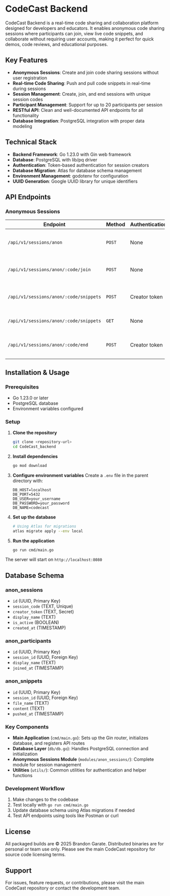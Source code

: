 # CodeCast Backend

CodeCast Backend is a real-time code sharing and collaboration platform designed for developers and educators. It enables anonymous code sharing sessions where participants can join, view live code snippets, and collaborate without requiring user accounts, making it perfect for quick demos, code reviews, and educational purposes.

## Key Features

- **Anonymous Sessions**: Create and join code sharing sessions without user registration
- **Real-time Code Sharing**: Push and pull code snippets in real-time during sessions
- **Session Management**: Create, join, and end sessions with unique session codes
- **Participant Management**: Support for up to 20 participants per session
- **RESTful API**: Clean and well-documented API endpoints for all functionality
- **Database Integration**: PostgreSQL integration with proper data modeling

## Technical Stack

- **Backend Framework**: Go 1.23.0 with Gin web framework
- **Database**: PostgreSQL with lib/pq driver
- **Authentication**: Token-based authentication for session creators
- **Database Migration**: Atlas for database schema management
- **Environment Management**: godotenv for configuration
- **UUID Generation**: Google UUID library for unique identifiers

## API Endpoints

### Anonymous Sessions

| Endpoint | Method | Authentication | Purpose |
|----------|--------|----------------|---------|
| `/api/v1/sessions/anon` | `POST` | None | Create a new anonymous session |
| `/api/v1/sessions/anon/:code/join` | `POST` | None | Join an existing session as participant |
| `/api/v1/sessions/anon/:code/snippets` | `POST` | Creator token | Push a code snippet to session |
| `/api/v1/sessions/anon/:code/snippets` | `GET` | None | Fetch the latest code snippet |
| `/api/v1/sessions/anon/:code/end` | `POST` | Creator token | End the session and clean up data |

## Installation & Usage

### Prerequisites

- Go 1.23.0 or later
- PostgreSQL database
- Environment variables configured

### Setup

1. **Clone the repository**
   ```bash
   git clone <repository-url>
   cd CodeCast_backend
   ```

2. **Install dependencies**
   ```bash
   go mod download
   ```

3. **Configure environment variables**
   Create a `.env` file in the parent directory with:
   ```env
   DB_HOST=localhost
   DB_PORT=5432
   DB_USER=your_username
   DB_PASSWORD=your_password
   DB_NAME=codecast
   ```

4. **Set up the database**
   ```bash
   # Using Atlas for migrations
   atlas migrate apply --env local
   ```

5. **Run the application**
   ```bash
   go run cmd/main.go
   ```

The server will start on `http://localhost:8080`

## Database Schema

### anon_sessions
- `id` (UUID, Primary Key)
- `session_code` (TEXT, Unique)
- `creator_token` (TEXT, Secret)
- `display_name` (TEXT)
- `is_active` (BOOLEAN)
- `created_at` (TIMESTAMP)

### anon_participants
- `id` (UUID, Primary Key)
- `session_id` (UUID, Foreign Key)
- `display_name` (TEXT)
- `joined_at` (TIMESTAMP)

### anon_snippets
- `id` (UUID, Primary Key)
- `session_id` (UUID, Foreign Key)
- `file_name` (TEXT)
- `content` (TEXT)
- `pushed_at` (TIMESTAMP)


### Key Components

- **Main Application** (`cmd/main.go`): Sets up the Gin router, initializes database, and registers API routes
- **Database Layer** (`db/db.go`): Handles PostgreSQL connection and initialization
- **Anonymous Sessions Module** (`modules/anon_sessions/`): Complete module for session management
- **Utilities** (`utils/`): Common utilities for authentication and helper functions

### Development Workflow

1. Make changes to the codebase
2. Test locally with `go run cmd/main.go`
3. Update database schema using Atlas migrations if needed
4. Test API endpoints using tools like Postman or curl

## License

All packaged builds are © 2025 Brandon Garate.
Distributed binaries are for personal or team use only. Please see the main CodeCast repository for source code licensing terms.

## Support

For issues, feature requests, or contributions, please visit the main CodeCast repository or contact the development team.
